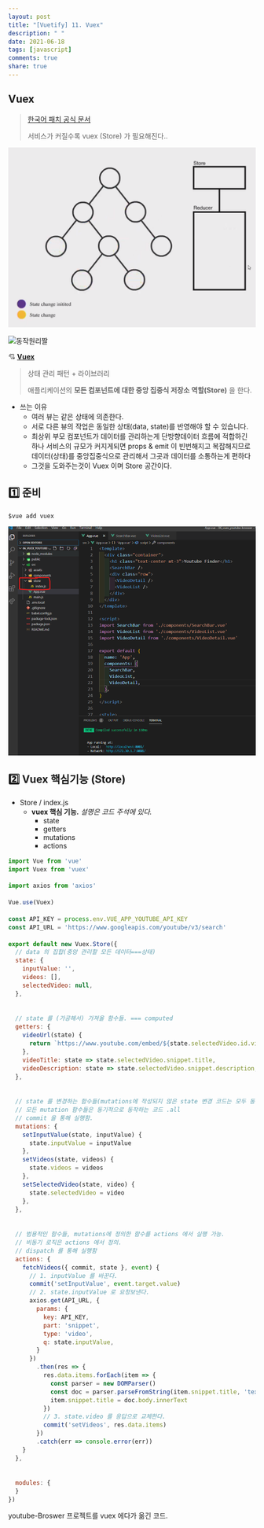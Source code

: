 ```yaml
---
layout: post
title: "[Vuetify] 11. Vuex"
description: " "
date: 2021-06-18
tags: [javascript]
comments: true
share: true
---
```



## Vuex

> [한국어 패치 공식 문서](https://vuex.vuejs.org/kr/)
>
> 서비스가 커질수록 vuex (Store) 가 필요해진다..

![image-20200608094158612](images/image-20200608094158612.png)



![동작원리짤](https://miro.medium.com/max/1920/0*5BcWxyQW7ai1JsVd.gif)





:cupid: **[Vuex](https://vuex.vuejs.org/kr/)**

> 상태 관리 패턴 + 라이브러리
>
> 애플리케이션의 **모든 컴포넌트에 대한 중앙 집중식 저장소 역할(Store)** 을 한다.



- 쓰는 이유
  - 여러 뷰는 같은 상태에 의존한다.
  - 서로 다른 뷰의 작업은 동일한 상태(data, state)를 반영해야 할 수 있습니다.
  - 최상위 부모 컴포넌트가 데이터를 관리하는게 단방향데이터 흐름에 적합하긴 하나
    서비스의 규모가 커지게되면 props & emit 이 빈번해지고 복잡해지므로 
    데이터(상태)를 중앙집중식으로 관리해서 그곳과 데이터를 소통하는게 편하다
  - 그것을 도와주는것이 Vuex 이며 Store 공간이다.











## :one: 준비

```shell
$vue add vuex
```

![image-20200608185307016](images/image-20200608185307016.png)





## :two: Vuex 핵심기능 (Store)

- Store / index.js
  - **vuex 핵심 기능.** *설명은 코드 주석에 있다.*
    - state
    - getters
    - mutations
    - actions

```js
import Vue from 'vue'
import Vuex from 'vuex'

import axios from 'axios'

Vue.use(Vuex)

const API_KEY = process.env.VUE_APP_YOUTUBE_API_KEY
const API_URL = 'https://www.googleapis.com/youtube/v3/search'

export default new Vuex.Store({
  // data 의 집합(중앙 관리할 모든 데이터===상태)
  state: {
    inputValue: '',
    videos: [],
    selectedVideo: null,
  },


  // state 를 (가공해서) 가져올 함수들. === computed
  getters: {
    videoUrl(state) {
      return `https://www.youtube.com/embed/${state.selectedVideo.id.videoId}`
    },
    videoTitle: state => state.selectedVideo.snippet.title,
    videoDescription: state => state.selectedVideo.snippet.description,
  },


  // state 를 변경하는 함수들(mutations에 작성되지 않은 state 변경 코드는 모두 동작하지 않음)
  // 모든 mutation 함수들은 동기적으로 동작하는 코드 .all
  // commit 을 통해 실행함.
  mutations: {
    setInputValue(state, inputValue) {
      state.inputValue = inputValue
    },
    setVideos(state, videos) {
      state.videos = videos
    },
    setSelectedVideo(state, video) {
      state.selectedVideo = video
    },
  },


  // 범용적인 함수들, mutations에 정의한 함수를 actions 에서 실행 가능.
  // 비동기 로직은 actions 에서 정의.
  // dispatch 를 통해 실행함
  actions: {
    fetchVideos({ commit, state }, event) {
      // 1. inputValue 를 바꾼다.
      commit('setInputValue', event.target.value)
      // 2. state.inputValue 로 요청보낸다.
      axios.get(API_URL, {
        params: {
          key: API_KEY,
          part: 'snippet',
          type: 'video',
          q: state.inputValue,
        }
      })
        .then(res => {
          res.data.items.forEach(item => {
            const parser = new DOMParser()
            const doc = parser.parseFromString(item.snippet.title, 'text/html')
            item.snippet.title = doc.body.innerText
          })
          // 3. state.video 를 응답으로 교체한다.
          commit('setVideos', res.data.items)
        })
        .catch(err => console.error(err))
    }
  },


  modules: {
  }
})

```



youtube-Broswer 프로젝트를 vuex 에다가 옮긴 코드.









